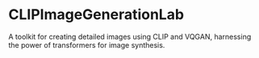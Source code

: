 # CLIPImageGenerationLab
A toolkit for creating detailed images using CLIP and VQGAN, harnessing the power of transformers for image synthesis.

